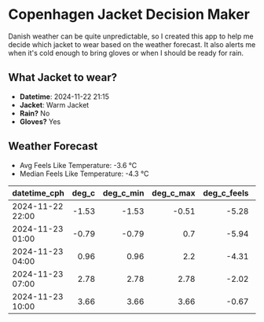 
# Copenhagen Jacket Decision Maker

Danish weather can be quite unpredictable, so I created this app to help me decide which jacket to wear based on the weather forecast. 
It also alerts me when it's cold enough to bring gloves or when I should be ready for rain.

## What Jacket to wear?

- **Datetime**: 2024-11-22 21:15
- **Jacket**: Warm Jacket
- **Rain?** No
- **Gloves?** Yes

## Weather Forecast
- Avg Feels Like Temperature: -3.6 °C
- Median Feels Like Temperature: -4.3 °C

| datetime_cph     |   deg_c |   deg_c_min |   deg_c_max |   deg_c_feels | weather   | wind   | rain   |
|:-----------------|--------:|------------:|------------:|--------------:|:----------|:-------|:-------|
| 2024-11-22 22:00 |   -1.53 |       -1.53 |       -0.51 |         -5.28 | Clear     | Low    | None   |
| 2024-11-23 01:00 |   -0.79 |       -0.79 |        0.7  |         -5.94 | Clouds    | Medium | None   |
| 2024-11-23 04:00 |    0.96 |        0.96 |        2.2  |         -4.31 | Clouds    | High   | None   |
| 2024-11-23 07:00 |    2.78 |        2.78 |        2.78 |         -2.02 | Clouds    | High   | None   |
| 2024-11-23 10:00 |    3.66 |        3.66 |        3.66 |         -0.67 | Clear     | High   | None   |
        